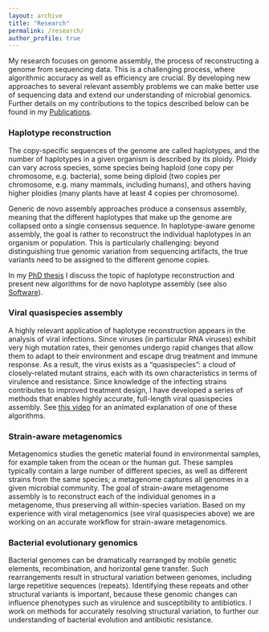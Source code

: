 ```yaml
---
layout: archive
title: "Research"
permalink: /research/
author_profile: true
---
```


My research focuses on genome assembly, the process of reconstructing a genome 
from sequencing data. This is a challenging process, where algorithmic accuracy 
as well as efficiency are crucial. By developing new approaches to several 
relevant assembly problems we can make better use of sequencing data and
extend our understanding of microbial genomics. Further details on my 
contributions to the topics described below can be found in my
[Publications](https://jbaaijens.github.io/publications/).


### Haplotype reconstruction

The copy-specific sequences of the genome are called haplotypes, and the number 
of haplotypes in a given organism is described by its ploidy. Ploidy can vary 
across species, some species being haploid (one copy per chromosome, e.g. 
bacteria), some being diploid (two copies per chromosome, e.g. many mammals, 
including humans), and others having higher ploidies (many plants have at least 
4 copies per chromosome).

Generic de novo assembly approaches produce a consensus assembly, meaning that 
the different haplotypes that make up the genome are collapsed onto a single 
consensus sequence. In haplotype-aware genome assembly, the goal is rather to 
reconstruct the individual haplotypes in an organism or population. This is 
particularly challenging: beyond distinguishing true genomic variation from 
sequencing artifacts, the true variants need to be assigned to the different 
genome copies.

In my [PhD thesis](http://dspace.library.uu.nl/handle/1874/384508)
I discuss the topic of haplotype reconstruction and present 
new algorithms for de novo haplotype assembly (see also
[Software](https://jbaaijens.github.io/software/)).

 
### Viral quasispecies assembly

A highly relevant application of haplotype reconstruction appears in the 
analysis of viral infections. Since viruses (in particular RNA viruses) exhibit 
very high mutation rates, their genomes undergo rapid changes that allow them 
to adapt to their environment and escape drug treatment and immune response. As 
a result, the virus exists as a “quasispecies”: a cloud of closely-related 
mutant strains, each with its own characteristics in terms of virulence and 
resistance. Since knowledge of the infecting strains contributes to improved 
treatment design, I have developed a series of methods that enables highly 
accurate, full-length viral quasispecies assembly. See
[this video](https://www.youtube.com/watch?v=ffgoHfcX9Sk&t=2s) 
for an animated explanation of one of these algorithms.

 
### Strain-aware metagenomics

Metagenomics studies the genetic material found in environmental samples, for
example taken from the ocean or the human gut. These samples typically contain
a large number of different species, as well as different strains from the
same species; a metagenome captures all genomes in a given microbial community.
The goal of strain-aware metagenome assembly is to reconstruct each of the
individual genomes in a metagenome, thus preserving all within-species
variation. Based on my experience with viral metagenomics
(see viral quasispecies above) we are working on an accurate workflow for
strain-aware metagenomics.

 
### Bacterial evolutionary genomics

Bacterial genomes can be dramatically rearranged by mobile genetic elements, 
recombination, and horizontal gene transfer. Such rearrangements result in 
structural variation between genomes, including large repetitive sequences 
(repeats). Identifying these repeats and other structural variants is important, 
because these genomic changes can influence phenotypes such as virulence and 
susceptibility to antibiotics. I work on methods for accurately resolving 
structural variation, to further our understanding of bacterial evolution and 
antibiotic resistance.
